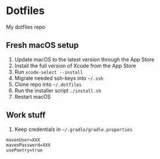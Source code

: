 # Dotfiles

My dotfiles repo

## Fresh macOS setup

1. Update macOS to the latest version through the App Store
2. Install the full version of Xcode from the App Store
3. Run `xcode-select --install`
4. Migrate needed ssh-keys into `~/.ssh`
5. Clone repo into `~/.dotfiles`
6. Run the installer script `./install.sh`
7. Restart macOS

## Work stuff
1. Keep credentials in `~/.gradle/gradle.properties`

```shell
mavenUser=XXX
mavenPassword=XXX
usePoetry=true
```
